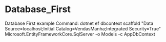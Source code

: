 # Database_First
Database First example
Command:
dotnet ef dbcontext scaffold "Data Source=localhost;Initial Catalog=VendasManha;Integrated Security=True" Microsoft.EntityFrameworkCore.SqlServer -o Models -c AppDbContext
